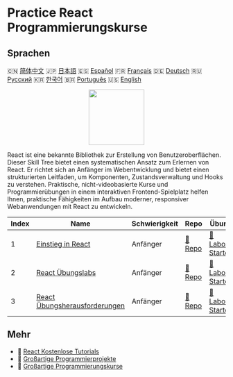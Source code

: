 # Practice React Programmierungskurse

## Sprachen

🇨🇳 [简体中文](README_zh.md) 🇯🇵 [日本語](README_ja.md) 🇪🇸 [Español](README_es.md) 🇫🇷 [Français](README_fr.md) 🇩🇪 [Deutsch](README_de.md) 🇷🇺 [Русский](README_ru.md) 🇰🇷 [한국어](README_ko.md) 🇧🇷 [Português](README_pt.md) 🇺🇸 [English](README.md) 

<div align="center">
<img width="128px" src="https://file.labex.io/path/nUDMNpUKFvpT.png">
</div>

React ist eine bekannte Bibliothek zur Erstellung von Benutzeroberflächen. Dieser Skill Tree bietet einen systematischen Ansatz zum Erlernen von React. Er richtet sich an Anfänger im Webentwicklung und bietet einen strukturierten Leitfaden, um Komponenten, Zustandsverwaltung und Hooks zu verstehen. Praktische, nicht-videobasierte Kurse und Programmierübungen in einem interaktiven Frontend-Spielplatz helfen Ihnen, praktische Fähigkeiten im Aufbau moderner, responsiver Webanwendungen mit React zu entwickeln.

|   Index | Name                                                                                   | Schwierigkeit   | Repo                                                               | Übung                                                                     |
|---------|----------------------------------------------------------------------------------------|-----------------|--------------------------------------------------------------------|---------------------------------------------------------------------------|
|       1 | [Einstieg in React](https://labex.io/de/courses/quick-start-with-react)                | Anfänger        | [🔗 Repo](https://github.com/labex-labs/quick-start-with-react)    | [🚀 Labor Starten](https://labex.io/de/courses/quick-start-with-react)    |
|       2 | [React Übungslabs](https://labex.io/de/courses/react-practice-labs)                    | Anfänger        | [🔗 Repo](https://github.com/labex-labs/react-practice-labs)       | [🚀 Labor Starten](https://labex.io/de/courses/react-practice-labs)       |
|       3 | [React Übungsherausforderungen](https://labex.io/de/courses/react-practice-challenges) | Anfänger        | [🔗 Repo](https://github.com/labex-labs/react-practice-challenges) | [🚀 Labor Starten](https://labex.io/de/courses/react-practice-challenges) |

## Mehr

- 🔗 [React Kostenlose Tutorials](https://github.com/labex-labs/react-free-tutorials)
- 🔗 [Großartige Programmierprojekte](https://github.com/labex-labs/awesome-programming-projects)
- 🔗 [Großartige Programmierungskurse](https://github.com/labex-labs/awesome-programming-courses)

